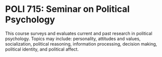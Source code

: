 # POLI 715: Seminar on Political Psychology

This course surveys and evaluates current and past research in political psychology. Topics may include: personality, attitudes and values, socialization, political reasoning, information processing, decision making, political identity, and political affect.